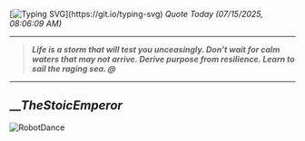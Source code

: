 [![Typing SVG](https://readme-typing-svg.herokuapp.com?font=Press+Start+2P&color=C2F784&size=35&width=900&height=100&lines=Hello+World%2C+I'm+Hung+!)](https://git.io/typing-svg) 
_Quote Today (07/15/2025, 08:06:09 AM)_
___
>**_Life is a storm that will test you unceasingly. Don’t wait for calm waters that may not arrive. Derive purpose from resilience. Learn to sail the raging sea. @_**
___

## __**_TheStoicEmperor_**

![RobotDance](src/assets/images/robot-dancing-dribble.gif?style=center)
